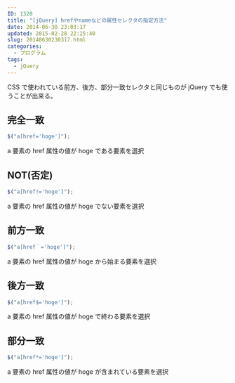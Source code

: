 ```yaml
---
ID: 1320
title: "[jQuery] hrefやnameなどの属性セレクタの指定方法"
date: 2014-06-30 23:03:17
updated: 2015-02-28 22:25:40
slug: 20140630230317.html
categories:
  - プログラム
tags:
  - jQuery
---
```


CSS で使われている前方、後方、部分一致セレクタと同じものが jQuery でも使うことが出来る。

<!--more-->

## 完全一致

```js
$("a[href='hoge']");
```

a 要素の href 属性の値が hoge である要素を選択

## NOT(否定)

```js
$("a[href!='hoge']");
```

a 要素の href 属性の値が hoge でない要素を選択

## 前方一致

```js
$("a[href＾='hoge']");
```

a 要素の href 属性の値が hoge から始まる要素を選択

## 後方一致

```js
$("a[href$='hoge']");
```

a 要素の href 属性の値が hoge で終わる要素を選択

## 部分一致

```js
$("a[href*='hoge']");
```

a 要素の href 属性の値が hoge が含まれている要素を選択
